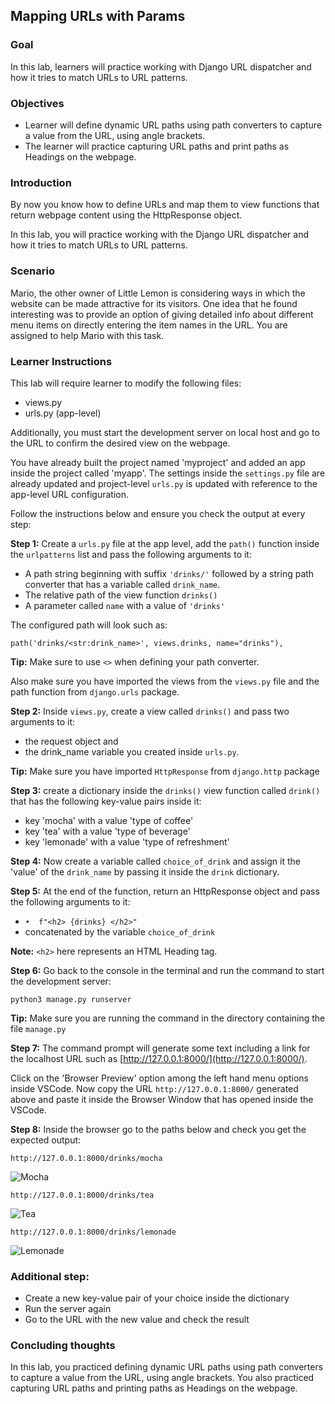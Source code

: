## Mapping URLs with Params


### Goal

In this lab, learners will practice working with Django URL dispatcher and how it tries to match URLs to URL patterns.

### Objectives

- Learner will define dynamic URL paths using path converters to capture a value from the URL, using angle brackets.
- The learner will practice capturing URL paths and print paths as Headings on the webpage.


### Introduction

By now you know how to define URLs and map them to view functions that return webpage content using the HttpResponse object.

In this lab, you will practice working with the Django URL dispatcher and how it tries to match URLs to URL patterns.

### Scenario

Mario, the other owner of Little Lemon is considering ways in which the website can be made attractive for its visitors. One idea that he found interesting was to provide an option of giving detailed info about different menu items on directly entering the item names in the URL. You are assigned to help Mario with this task.

### Learner Instructions

This lab will require learner to modify the following files:

- views.py
- urls.py (app-level)

Additionally, you must start the development server on local host and go to the URL to confirm the desired view on the webpage.

You have already built the project named 'myproject' and added an app inside the project called 'myapp'. The settings inside the ```settings.py``` file are already updated and project-level ```urls.py``` is updated with reference to the app-level URL configuration.

Follow the instructions below and ensure you check the output at every step:

**Step 1:**
Create a ```urls.py``` file at the app level, add the ```path()``` function inside the ```urlpatterns``` list and pass the following arguments to it:

- A path string beginning with suffix ```'drinks/'``` followed by a string path converter that has a variable called ```drink_name```.
- The relative path of the view function ```drinks()```
- A parameter called ```name``` with a value of ```'drinks'```


The configured path will look such as:

```path('drinks/<str:drink_name>', views.drinks, name="drinks"),```

**Tip:** Make sure to use ```<>``` when defining your path converter. 

Also make sure you have imported the views from the ```views.py``` file and the path function from ```django.urls``` package.

**Step 2:**
Inside ```views.py```, create a view called ```drinks()``` and pass two arguments to it: 
- the request object and 
- the drink_name variable you created inside ```urls.py```.

**Tip:** Make sure you have imported ```HttpResponse``` from ```django.http``` package

**Step 3:** create a dictionary inside the ```drinks()``` view function called ```drink()``` that has the following key-value pairs inside it:

- key 'mocha' with a value 'type of coffee'
- key 'tea' with a value 'type of beverage'
- key 'lemonade' with a value 'type of refreshment'

**Step 4:**
Now create a variable called ```choice_of_drink``` and assign it the 'value' of the ```drink_name``` by passing it inside the ```drink``` dictionary.

**Step 5:**
At the end of the function, return an HttpResponse object and pass the following arguments to it:

- ```•	f"<h2> {drinks} </h2>" ```
- concatenated by the variable ```choice_of_drink```

**Note:** ```<h2>``` here represents an HTML Heading tag.

**Step 6:**
 Go back to the console in the terminal and run the command to start the development server:

```python3 manage.py runserver```


**Tip:** Make sure you are running the command in the directory containing the file ```manage.py```

**Step 7:**
The command prompt will generate some text including a link for the localhost URL such as [http://127.0.0.1:8000/](http://127.0.0.1:8000/).

Click on the 'Browser Preview' option among the left hand menu options inside VSCode. Now copy the URL ```http://127.0.0.1:8000/``` generated above and paste it inside the Browser Window that has opened inside the VSCode.

**Step 8:**
Inside the browser go to the paths below and check you get the expected output:

```http://127.0.0.1:8000/drinks/mocha```

![Mocha](assets/mocha.png)

```http://127.0.0.1:8000/drinks/tea```

![Tea](assets/tea.png)

```http://127.0.0.1:8000/drinks/lemonade```

![Lemonade](assets/lemonade.png)

### Additional step:

- Create a new key-value pair of your choice inside the dictionary
- Run the server again
- Go to the URL with the new value and check the result



### Concluding thoughts

In this lab, you practiced defining dynamic URL paths using path converters to capture a value from the URL, using angle brackets. You also practiced capturing URL paths and printing paths as Headings on the webpage.
